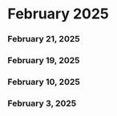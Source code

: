 ﻿# February 2025


### February 21, 2025




### February 19, 2025




### February 10, 2025




### February 3, 2025




